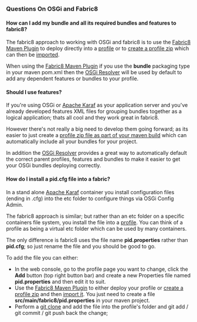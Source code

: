 ### Questions On OSGi and Fabric8

#### How can I add my bundle and all its required bundles and features to fabric8?

The fabric8 approach to working with OSGi and fabric8 is to use the  [Fabric8 Maven Plugin](http://fabric8.io/gitbook/mavenPlugin.html) to deploy directly into a [profile](http://fabric8.io/gitbook/profiles.html) or to [create a profile zip](http://fabric8.io/gitbook/continuousDeployment.html#creating-profile-zips-via-maven) which can then be [imported](http://fabric8.io/gitbook/continuousDeployment.html#importing-profile-zips).

When using the [Fabric8 Maven Plugin](http://fabric8.io/gitbook/mavenPlugin.html) if you use the **bundle** packaging type in your maven pom.xml then the [OSGi Resolver](http://fabric8.io/gitbook/osgiResolver.html) will be used by default to add any dependent features or bundles to your profile.

#### Should I use features?

If you're using OSGi or [Apache Karaf](http://karaf.apache.org/) as your application server and you've already developed features XML files for grouping bundles together as a logical application; thats all cool and they work great in fabric8.

However there's not really a big need to develop them going forward; as its easier to just create a [profile zip file as part of your maven build](http://fabric8.io/gitbook/continuousDeployment.html#creating-profile-zips-via-maven) which can automatically include all your bundles for your project.

In addition the [OSGi Resolver](http://fabric8.io/gitbook/osgiResolver.html) provides a great way to automatically default the correct parent profiles, features and bundles to make it easier to get your OSGi bundles deploying correctly.

#### How do I install a pid.cfg file into a fabric?

In a stand alone [Apache Karaf](http://karaf.apache.org/) container you install configuration files (ending in .cfg) into the etc folder to configure things via OSGi Config Admin.

The fabric8 approach is similar; but rather than an etc folder on a specific containers file system, you install the file into a [profile](http://fabric8.io/gitbook/profiles.html). You can think of a profile as being a virtual etc folder which can be used by many containers.

The only difference is fabric8 uses the file name **pid.properties** rather than **pid.cfg**; so just rename the file and you should be good to go.

To add the file you can either:

* In the web console, go to the profile page you want to change, click the **Add** button (top right button bar) and create a new Properties file named **pid.properties** and then edit it to suit.
* Use the [Fabric8 Maven Plugin](http://fabric8.io/gitbook/mavenPlugin.html) to either deploy your profile or [create a profile zip](http://fabric8.io/gitbook/continuousDeployment.html#creating-profile-zips-via-maven) and then [import it](http://fabric8.io/gitbook/continuousDeployment.html#importing-profile-zips). You just need to create a file **src/main/fabric8/pid.properties** in your maven project.
* Perform a [git clone](http://fabric8.io/gitbook/git.html) and add the file into the profile's folder and git add / git commit / git push back the change;

